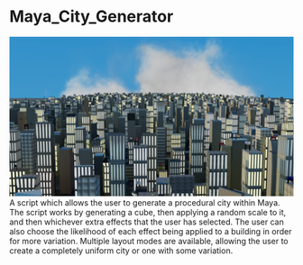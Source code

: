 # Maya_City_Generator
![alt text](https://raw.githubusercontent.com/cstuart1310/Maya_City_Generator/main/full_city_1_0001.png)
A script which allows the user to generate a procedural city within Maya.
The script works by generating a cube, then applying a random scale to it, and then whichever extra effects that the user has selected. The user can also choose the likelihood of each effect being applied to a building in order for more variation.
Multiple layout modes are available, allowing the user to create a completely uniform city or one with some variation.
